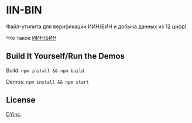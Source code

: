 # IIN-BIN
Файл-утилита для верификации ИИН/БИН и добыча данных из 12 цифр)

Что такое [ИИН/БИН](https://ru.wikipedia.org/wiki/%D0%98%D0%BD%D0%B4%D0%B8%D0%B2%D0%B8%D0%B4%D1%83%D0%B0%D0%BB%D1%8C%D0%BD%D1%8B%D0%B9_%D0%B8%D0%B4%D0%B5%D0%BD%D1%82%D0%B8%D1%84%D0%B8%D0%BA%D0%B0%D1%86%D0%B8%D0%BE%D0%BD%D0%BD%D1%8B%D0%B9_%D0%BD%D0%BE%D0%BC%D0%B5%D1%80)


## Build It Yourself/Run the Demos
Build: `npm install && npm build`

Demos: `npm install && npm start`
## License
[DYinc](http://dyinc.kz).